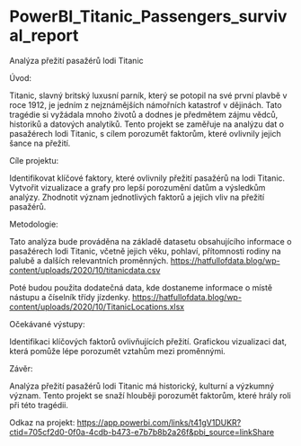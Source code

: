 # PowerBI_Titanic_Passengers_survival_report
 
Analýza přežití pasažérů lodi Titanic

Úvod:

Titanic, slavný britský luxusní parník, který se potopil na své první plavbě v roce 1912, je jedním z nejznámějších námořních katastrof v dějinách. Tato tragédie si vyžádala mnoho životů a dodnes je předmětem zájmu vědců, historiků a datových analytiků. Tento projekt se zaměřuje na analýzu dat o pasažérech lodi Titanic, s cílem porozumět faktorům, které ovlivnily jejich šance na přežití.

Cíle projektu:

Identifikovat klíčové faktory, které ovlivnily přežití pasažérů na lodi Titanic.
Vytvořit vizualizace a grafy pro lepší porozumění datům a výsledkům analýzy.
Zhodnotit význam jednotlivých faktorů a jejich vliv na přežití pasažérů.

Metodologie:

Tato analýza bude prováděna na základě datasetu obsahujícího informace o pasažérech lodi Titanic, včetně jejich věku, pohlaví, přítomnosti rodiny na palubě a dalších relevantních proměnných.
https://hatfullofdata.blog/wp-content/uploads/2020/10/titanicdata.csv

Poté budou použita dodatečná data, kde dostaneme informace o místě nástupu a číselník třídy jízdenky.
https://hatfullofdata.blog/wp-content/uploads/2020/10/TitanicLocations.xlsx

Očekávané výstupy:

Identifikaci klíčových faktorů ovlivňujících přežití.
Grafickou vizualizaci dat, která pomůže lépe porozumět vztahům mezi proměnnými.

Závěr:

Analýza přežití pasažérů lodi Titanic má historický, kulturní a výzkumný význam. Tento projekt se snaží hlouběji porozumět faktorům, které hrály roli při této tragédii.

Odkaz na projekt:
https://app.powerbi.com/links/t41gV1DUKR?ctid=705cf2d0-0f0a-4cdb-b473-e7b7b8b2a26f&pbi_source=linkShare